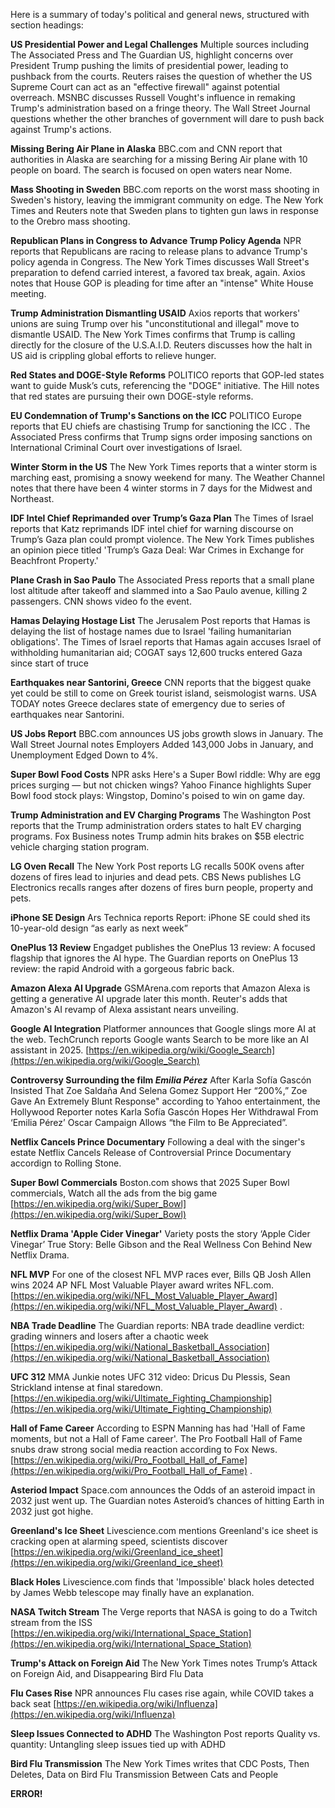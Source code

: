Here is a summary of today's political and general news, structured with section headings:

**US Presidential Power and Legal Challenges**
Multiple sources including The Associated Press and The Guardian US, highlight concerns over President Trump pushing the limits of presidential power, leading to pushback from the courts. Reuters raises the question of whether the US Supreme Court can act as an "effective firewall" against potential overreach. MSNBC discusses Russell Vought's influence in remaking Trump's administration based on a fringe theory. The Wall Street Journal questions whether the other branches of government will dare to push back against Trump's actions.

**Missing Bering Air Plane in Alaska**
BBC.com and CNN report that authorities in Alaska are searching for a missing Bering Air plane with 10 people on board. The search is focused on open waters near Nome.

**Mass Shooting in Sweden**
BBC.com reports on the worst mass shooting in Sweden's history, leaving the immigrant community on edge. The New York Times and Reuters note that Sweden plans to tighten gun laws in response to the Orebro mass shooting.

**Republican Plans in Congress to Advance Trump Policy Agenda**
NPR reports that Republicans are racing to release plans to advance Trump's policy agenda in Congress. The New York Times discusses Wall Street's preparation to defend carried interest, a favored tax break, again. Axios notes that House GOP is pleading for time after an "intense" White House meeting.

**Trump Administration Dismantling USAID**
Axios reports that workers' unions are suing Trump over his "unconstitutional and illegal" move to dismantle USAID. The New York Times confirms that Trump is calling directly for the closure of the U.S.A.I.D. Reuters discusses how the halt in US aid is crippling global efforts to relieve hunger.

**Red States and DOGE-Style Reforms**
POLITICO reports that GOP-led states want to guide Musk’s cuts, referencing the "DOGE" initiative. The Hill notes that red states are pursuing their own DOGE-style reforms.

**EU Condemnation of Trump's Sanctions on the ICC**
POLITICO Europe reports that EU chiefs are chastising Trump for sanctioning the ICC . The Associated Press confirms that Trump signs order imposing sanctions on International Criminal Court over investigations of Israel.

**Winter Storm in the US**
The New York Times reports that a winter storm is marching east, promising a snowy weekend for many. The Weather Channel notes that there have been 4 winter storms in 7 days for the Midwest and Northeast.

**IDF Intel Chief Reprimanded over Trump’s Gaza Plan**
The Times of Israel reports that Katz reprimands IDF intel chief for warning discourse on Trump’s Gaza plan could prompt violence. The New York Times publishes an opinion piece titled 'Trump’s Gaza Deal: War Crimes in Exchange for Beachfront Property.'

**Plane Crash in Sao Paulo**
The Associated Press reports that a small plane lost altitude after takeoff and slammed into a Sao Paulo avenue, killing 2 passengers. CNN shows video fo the event.

**Hamas Delaying Hostage List**
The Jerusalem Post reports that Hamas is delaying the list of hostage names due to Israel 'failing humanitarian obligations'. The Times of Israel reports that Hamas again accuses Israel of withholding humanitarian aid; COGAT says 12,600 trucks entered Gaza since start of truce

**Earthquakes near Santorini, Greece**
CNN reports that the biggest quake yet could be still to come on Greek tourist island, seismologist warns. USA TODAY notes Greece declares state of emergency due to series of earthquakes near Santorini.

**US Jobs Report**
BBC.com announces US jobs growth slows in January. The Wall Street Journal notes Employers Added 143,000 Jobs in January, and Unemployment Edged Down to 4%.

**Super Bowl Food Costs**
NPR asks Here's a Super Bowl riddle: Why are egg prices surging — but not chicken wings? Yahoo Finance highlights Super Bowl food stock plays: Wingstop, Domino's poised to win on game day.

**Trump Administration and EV Charging Programs**
The Washington Post reports that the Trump administration orders states to halt EV charging programs. Fox Business notes Trump admin hits brakes on $5B electric vehicle charging station program.

**LG Oven Recall**
The New York Post reports LG recalls 500K ovens after dozens of fires lead to injuries and dead pets. CBS News publishes LG Electronics recalls ranges after dozens of fires burn people, property and pets.

**iPhone SE Design**
Ars Technica reports Report: iPhone SE could shed its 10-year-old design “as early as next week”

**OnePlus 13 Review**
Engadget publishes the OnePlus 13 review: A focused flagship that ignores the AI hype. The Guardian reports on OnePlus 13 review: the rapid Android with a gorgeous fabric back.

**Amazon Alexa AI Upgrade**
GSMArena.com reports that Amazon Alexa is getting a generative AI upgrade later this month. Reuter's adds that Amazon's AI revamp of Alexa assistant nears unveiling.

**Google AI Integration**
Platformer announces that Google slings more AI at the web. TechCrunch reports Google wants Search to be more like an AI assistant in 2025.
[https://en.wikipedia.org/wiki/Google_Search](https://en.wikipedia.org/wiki/Google_Search)

**Controversy Surrounding the film *Emilia Pérez***
After Karla Sofía Gascón Insisted That Zoe Saldaña And Selena Gomez Support Her “200%,” Zoe Gave An Extremely Blunt Response" according to Yahoo entertainment, the Hollywood Reporter notes Karla Sofía Gascón Hopes Her Withdrawal From ‘Emilia Pérez’ Oscar Campaign Allows “the Film to Be Appreciated”.

**Netflix Cancels Prince Documentary**
Following a deal with the singer's estate Netflix Cancels Release of Controversial Prince Documentary accordign to Rolling Stone.

**Super Bowl Commercials**
Boston.com shows that 2025 Super Bowl commercials, Watch all the ads from the big game
[https://en.wikipedia.org/wiki/Super_Bowl](https://en.wikipedia.org/wiki/Super_Bowl)

**Netflix Drama 'Apple Cider Vinegar'**
Variety posts the story ‘Apple Cider Vinegar’ True Story: Belle Gibson and the Real Wellness Con Behind New Netflix Drama.

**NFL MVP**
For one of the closest NFL MVP races ever, Bills QB Josh Allen wins 2024 AP NFL Most Valuable Player award writes NFL.com.
[https://en.wikipedia.org/wiki/NFL_Most_Valuable_Player_Award](https://en.wikipedia.org/wiki/NFL_Most_Valuable_Player_Award)
.

**NBA Trade Deadline**
The Guardian reports: NBA trade deadline verdict: grading winners and losers after a chaotic week
[https://en.wikipedia.org/wiki/National_Basketball_Association](https://en.wikipedia.org/wiki/National_Basketball_Association)

**UFC 312**
MMA Junkie notes UFC 312 video: Dricus Du Plessis, Sean Strickland intense at final staredown.
[https://en.wikipedia.org/wiki/Ultimate_Fighting_Championship](https://en.wikipedia.org/wiki/Ultimate_Fighting_Championship)

**Hall of Fame Career**
According to ESPN Manning has had 'Hall of Fame moments, but not a Hall of Fame career'. The Pro Football Hall of Fame snubs draw strong social media reaction according to Fox News.
[https://en.wikipedia.org/wiki/Pro_Football_Hall_of_Fame](https://en.wikipedia.org/wiki/Pro_Football_Hall_of_Fame)
.

**Asteriod Impact**
Space.com announces the Odds of an asteroid impact in 2032 just went up. The Guardian notes Asteroid’s chances of hitting Earth in 2032 just got highe.

**Greenland's Ice Sheet**
Livescience.com mentions Greenland's ice sheet is cracking open at alarming speed, scientists discover
[https://en.wikipedia.org/wiki/Greenland_ice_sheet](https://en.wikipedia.org/wiki/Greenland_ice_sheet)

**Black Holes**
Livescience.com finds that 'Impossible' black holes detected by James Webb telescope may finally have an explanation.

**NASA Twitch Stream**
The Verge reports that NASA is going to do a Twitch stream from the ISS
[https://en.wikipedia.org/wiki/International_Space_Station](https://en.wikipedia.org/wiki/International_Space_Station)

**Trump's Attack on Foreign Aid**
The New York Times notes Trump’s Attack on Foreign Aid, and Disappearing Bird Flu Data

**Flu Cases Rise**
NPR announces Flu cases rise again, while COVID takes a back seat
[https://en.wikipedia.org/wiki/Influenza](https://en.wikipedia.org/wiki/Influenza)

**Sleep Issues Connected to ADHD**
The Washington Post reports Quality vs. quantity: Untangling sleep issues tied up with ADHD

**Bird Flu Transmission**
The New York Times writes that CDC Posts, Then Deletes, Data on Bird Flu Transmission Between Cats and People

**ERROR!**